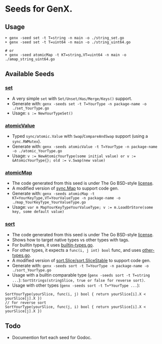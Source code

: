 # Seeds for GenX.

## Usage
```
➤ genx -seed set -t T=string -n main -o ./string_set.go
➤ genx -seed set -t T=uint64 -n main -o ./string_uint64.go

# or
➤ genx -seed atomicMap -t KT=string,VT=uint64 -n main -o ./amap_string_uint64.go
```
## Available Seeds

### **[set](https://github.com/OneOfOne/genx/tree/master/seeds/set)**
* A very simple `set` with `Set/Unset/Has/Merge/Keys()` support.
* Generate with: `genx -seeds set -t T=YourType -n package-name -o ./set_YourType.go`
* Usage: `s := NewYourTypeSet()`

### **[atomicValue](https://github.com/OneOfOne/genx/tree/master/seeds/atomicValue)**
* Typed `sync/atomic.Value` with `Swap`/`CompareAndSwap` support (using a `sync.RWMutex`).
* Generate with: `genx -seeds atomicValue -t T=YourType -n package-name -o ./atomic_YourType.go`
* Usage: `v := NewAtomicYourType(some initial value) or v := &AtomicYourType{}; old := v.Swap(new value)`

### **[atomicMap](https://github.com/OneOfOne/genx/tree/master/seeds/atomicMap)**
* The code generated from this seed is under The Go BSD-style [license](https://github.com/OneOfOne/genx/tree/master/seeds/atomicMap/LICENSE).
* A modified version of [sync.Map](https://tip.golang.org/pkg/sync/#Map) to support code gen.
* Generate with: `genx -seeds atomicMap -t KT=YourKeyType,VT=YourValueType -n package-name -o ./map_YourKeyType_YourValueType.go`
* Usage: `var m MapYourKeyTypeYourValueType; v := m.LoadOrStore(some key, some default value)`

### **[sort](https://github.com/OneOfOne/genx/tree/master/seeds/sort)**
* The code generated from this seed is under The Go BSD-style [license](https://github.com/OneOfOne/genx/tree/master/seeds/atomicMap/LICENSE).
* Shows how to target native types vs other types with tags.
* For builtin types, it uses [builtin-types.go](https://github.com/OneOfOne/genx/tree/master/seeds/sort/builtin-types.go).
* For other types, it expects a `func(i, j int) bool` func, and uses [other-types.go](https://github.com/OneOfOne/genx/tree/master/seeds/sort/other-types.go).
* A modified version of [sort.Slice/sort.SliceStable](https://tip.golang.org/pkg/sort/#Slice) to support code gen.
* Generate with: `genx -seeds sort -t T=YourType -n package-name -o ./sort_YourType.go`
* Usage with a builtin comparable type (`genx -seeds sort -t T=string ...`): `SortStrings(stringSlice, true or false for reverse sort)`.
* Usage with other types (`genx -seeds sort -t T=*YourType ...`):

```
SortYourType(yourSlice, func(i, j) bool { return yourSlice[i].X < yourSlice[j].X })
// for reverse sort
SortYourType(yourSlice, func(j, i) bool { return yourSlice[i].X < yourSlice[j].X })

```
## Todo

* Documention fort each seed for Godoc.

